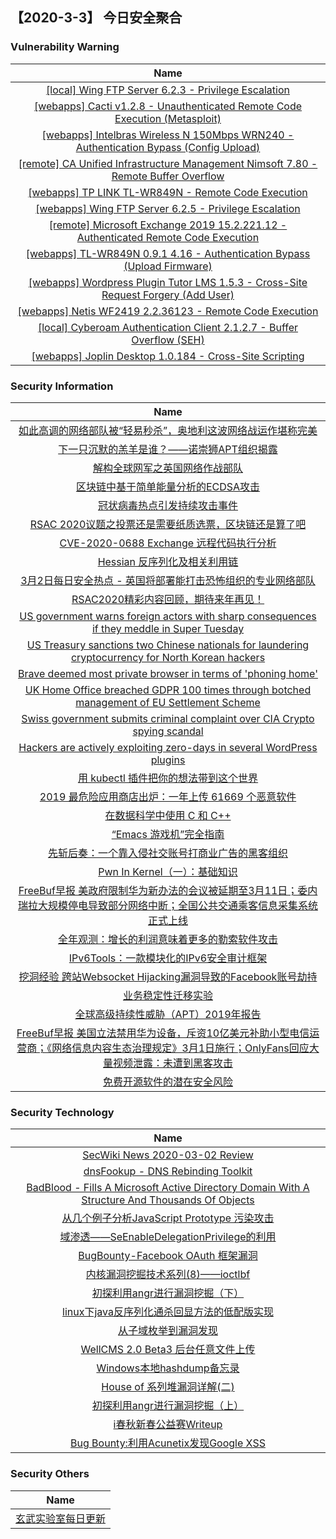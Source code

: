
 ##   【2020-3-3】 今日安全聚合


###  						       							Vulnerability Warning

|                             Name                             |
| :----------------------------------------------------------: |
|[[local] Wing FTP Server 6.2.3 - Privilege Escalation](https://www.exploit-db.com/exploits/48160)|
|[[webapps] Cacti v1.2.8 - Unauthenticated Remote Code Execution (Metasploit)](https://www.exploit-db.com/exploits/48159)|
|[[webapps] Intelbras Wireless N 150Mbps WRN240 - Authentication Bypass (Config Upload)](https://www.exploit-db.com/exploits/48158)|
|[[remote] CA Unified Infrastructure Management Nimsoft 7.80 - Remote Buffer Overflow](https://www.exploit-db.com/exploits/48156)|
|[[webapps] TP LINK TL-WR849N - Remote Code Execution](https://www.exploit-db.com/exploits/48155)|
|[[webapps] Wing FTP Server 6.2.5 - Privilege Escalation](https://www.exploit-db.com/exploits/48154)|
|[[remote] Microsoft Exchange 2019 15.2.221.12 - Authenticated Remote Code Execution](https://www.exploit-db.com/exploits/48153)|
|[[webapps] TL-WR849N 0.9.1 4.16 - Authentication Bypass (Upload Firmware)](https://www.exploit-db.com/exploits/48152)|
|[[webapps] Wordpress Plugin Tutor LMS 1.5.3 - Cross-Site Request Forgery (Add User)](https://www.exploit-db.com/exploits/48151)|
|[[webapps] Netis WF2419 2.2.36123 - Remote Code Execution](https://www.exploit-db.com/exploits/48149)|
|[[local] Cyberoam Authentication Client 2.1.2.7 - Buffer Overflow (SEH)](https://www.exploit-db.com/exploits/48148)|
|[[webapps] Joplin Desktop 1.0.184 - Cross-Site Scripting](https://www.exploit-db.com/exploits/48147)|

### 						        							Security Information
|                             Name                                    |
| :----------------------------------------------------------: |
|[如此高调的网络部队被“轻易秒杀”，奥地利这波网络战运作堪称完美](https://www.anquanke.com/post/id/200003)|
|[下一只沉默的羔羊是谁？——诺崇狮APT组织揭露](https://www.anquanke.com/post/id/199984)|
|[解构全球网军之英国网络作战部队](https://www.anquanke.com/post/id/199980)|
|[区块链中基于简单能量分析的ECDSA攻击](https://www.anquanke.com/post/id/198376)|
|[冠状病毒热点引发持续攻击事件](https://www.anquanke.com/post/id/199895)|
|[RSAC 2020议题之投票还是需要纸质选票，区块链还是算了吧](https://www.anquanke.com/post/id/199833)|
|[CVE-2020-0688 Exchange 远程代码执行分析](https://www.anquanke.com/post/id/199917)|
|[Hessian 反序列化及相关利用链](https://www.anquanke.com/post/id/199909)|
|[3月2日每日安全热点 - 英国将部署能打击恐怖组织的专业网络部队](https://www.anquanke.com/post/id/199934)|
|[RSAC2020精彩内容回顾，期待来年再见！](https://www.anquanke.com/post/id/199923)|
|[US government warns foreign actors with sharp consequences if they meddle in Super Tuesday](https://www.zdnet.com/article/us-government-warns-foreign-actors-with-sharp-consequences-if-they-meddle-in-super-tuesday/#ftag=RSSbaffb68)|
|[US Treasury sanctions two Chinese nationals for laundering cryptocurrency for North Korean hackers](https://www.zdnet.com/article/us-treasury-sanctions-two-chinese-nationals-for-laundering-cryptocurrency-for-north-korean-hackers/#ftag=RSSbaffb68)|
|[Brave deemed most private browser in terms of 'phoning home'](https://www.zdnet.com/article/brave-deemed-most-private-browser-in-terms-of-phoning-home/#ftag=RSSbaffb68)|
|[UK Home Office breached GDPR 100 times through botched management of EU Settlement Scheme](https://www.zdnet.com/article/uk-home-office-breached-gdpr-100-times-through-botched-handling-of-eu-settlement-scheme/#ftag=RSSbaffb68)|
|[Swiss government submits criminal complaint over CIA Crypto spying scandal](https://www.zdnet.com/article/swiss-government-submits-criminal-complaint-over-cia-crypto-ag-spying-scandal/#ftag=RSSbaffb68)|
|[Hackers are actively exploiting zero-days in several WordPress plugins](https://www.zdnet.com/article/hackers-are-actively-exploiting-zero-days-in-several-wordpress-plugins/#ftag=RSSbaffb68)|
|[用 kubectl 插件把你的想法带到这个世界](https://linux.cn/article-11952-1.html?utm_source=rss&utm_medium=rss)|
|[2019 最危险应用商店出炉：一年上传 61669 个恶意软件](https://linux.cn/article-11951-1.html?utm_source=rss&utm_medium=rss)|
|[在数据科学中使用 C 和 C++](https://linux.cn/article-11950-1.html?utm_source=rss&utm_medium=rss)|
|[“Emacs 游戏机”完全指南](https://linux.cn/article-11949-1.html?utm_source=rss&utm_medium=rss)|
|[先斩后奏：一个靠入侵社交账号打商业广告的黑客组织](https://www.freebuf.com/articles/system/227749.html)|
|[Pwn In Kernel（一）：基础知识](https://www.freebuf.com/articles/system/227357.html)|
|[FreeBuf早报  美政府限制华为新办法的会议被延期至3月11日；委内瑞拉大规模停电导致部分网络中断；全国公共交通乘客信息采集系统正式上线](https://www.freebuf.com/news/228928.html)|
|[全年观测：增长的利润意味着更多的勒索软件攻击](https://www.freebuf.com/news/228222.html)|
|[IPv6Tools：一款模块化的IPv6安全审计框架](https://www.freebuf.com/articles/network/226953.html)|
|[挖洞经验  跨站Websocket Hijacking漏洞导致的Facebook账号劫持](https://www.freebuf.com/vuls/227050.html)|
|[业务稳定性迁移实验](https://www.freebuf.com/articles/es/228354.html)|
|[全球高级持续性威胁（APT）2019年报告](https://www.freebuf.com/articles/system/227159.html)|
|[FreeBuf早报  美国立法禁用华为设备，斥资10亿美元补助小型电信运营商；《网络信息内容生态治理规定》3月1日施行；OnlyFans回应大量视频泄露：未遭到黑客攻击](https://www.freebuf.com/news/228788.html)|
|[免费开源软件的潜在安全风险](https://www.freebuf.com/articles/network/227686.html)|

### 						        							Security  Technology
|                             Name                                    |
| :----------------------------------------------------------: |
|[SecWiki News 2020-03-02 Review](http://www.sec-wiki.com/?2020-03-02)|
|[dnsFookup - DNS Rebinding Toolkit](http://www.kitploit.com/2020/03/dnsfookup-dns-rebinding-toolkit.html)|
|[BadBlood - Fills A Microsoft Active Directory Domain With A Structure And Thousands Of Objects](http://www.kitploit.com/2020/03/badblood-fills-microsoft-active.html)|
|[从几个例子分析JavaScript Prototype 污染攻击](http://xz.aliyun.com/t/7293)|
|[域渗透——SeEnableDelegationPrivilege的利用](http://xz.aliyun.com/t/7289)|
|[BugBounty-Facebook OAuth 框架漏洞](http://xz.aliyun.com/t/7323)|
|[内核漏洞挖掘技术系列(8)——ioctlbf](http://xz.aliyun.com/t/7282)|
|[初探利用angr进行漏洞挖掘（下）](http://xz.aliyun.com/t/7275)|
|[linux下java反序列化通杀回显方法的低配版实现](http://xz.aliyun.com/t/7307)|
|[从子域枚举到漏洞发现](http://xz.aliyun.com/t/7286)|
|[WellCMS 2.0 Beta3 后台任意文件上传](http://xz.aliyun.com/t/7284)|
|[Windows本地hashdump备忘录](http://xz.aliyun.com/t/7278)|
|[House of 系列堆漏洞详解(二)](http://xz.aliyun.com/t/7267)|
|[初探利用angr进行漏洞挖掘（上）](http://xz.aliyun.com/t/7274)|
|[i春秋新春公益赛Writeup](http://xz.aliyun.com/t/7281)|
|[Bug Bounty:利用Acunetix发现Google XSS](http://xz.aliyun.com/t/7283)|

### 						        							Security  Others
|                             Name                                    |
| :----------------------------------------------------------: |
|[玄武实验室每日更新](https://weibo.com/p/1006065582522936/wenzhang?from=page_100606_profile&wvr=6&mod=wenzhangmore)|

